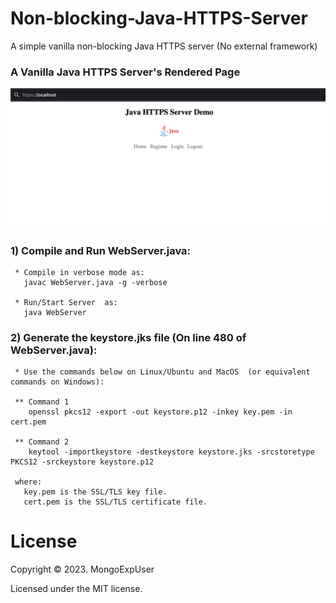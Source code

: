 # Non-blocking-Java-HTTPS-Server
 A simple vanilla non-blocking Java HTTPS server (No external framework) 

 ### A Vanilla Java HTTPS Server's Rendered Page
![Image description](https://github.com/MongoExpUser/Non-blocking-Java-HTTPS-Server-With-No-External-Framework/blob/main/page.png)


### 1) Compile and Run WebServer.java:                                                                                             
     * Compile in verbose mode as:
       javac WebServer.java -g -verbose 

     * Run/Start Server  as:
       java WebServer
     
 ### 2) Generate the keystore.jks file (On line 480 of WebServer.java):
     * Use the commands below on Linux/Ubuntu and MacOS  (or equivalent commands on Windows): 
 
     ** Command 1
        openssl pkcs12 -export -out keystore.p12 -inkey key.pem -in cert.pem
     
     ** Command 2
        keytool -importkeystore -destkeystore keystore.jks -srcstoretype PKCS12 -srckeystore keystore.p12
     
     where:
       key.pem is the SSL/TLS key file.
       cert.pem is the SSL/TLS certificate file.


# License

Copyright © 2023. MongoExpUser

Licensed under the MIT license.
